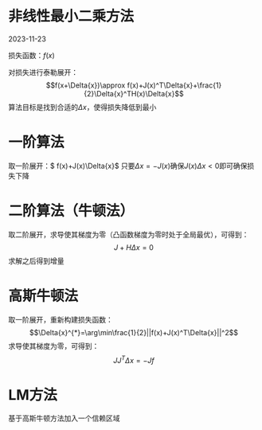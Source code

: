# 非线性最小二乘方法 
2023-11-23

损失函数：$f(x)$

对损失进行泰勒展开：
$$f(x+\Delta{x})\approx f(x)+J(x)^T\Delta{x}+\frac{1}{2}\Delta{x}^TH(x)\Delta{x}$$
算法目标是找到合适的$\Delta{x}$，使得损失降低到最小
# 一阶算法
取一阶展开：$ f(x)+J(x)\Delta{x}$
只要$\Delta{x}=-J(x)$确保$J(x)\Delta{x}<0$即可确保损失下降

# 二阶算法（牛顿法）
取二阶展开，求导使其梯度为零（凸函数梯度为零时处于全局最优），可得到：
$$J+H\Delta{x}=0$$
求解之后得到增量

# 高斯牛顿法
取一阶展开，重新构建损失函数：
$$\Delta{x}^{*}=\arg\min\frac{1}{2}||f(x)+J(x)^T\Delta{x}||^2$$
求导使其梯度为零，可得到：
$$JJ^T\Delta{x}=-Jf$$

# LM方法
基于高斯牛顿方法加入一个信赖区域
